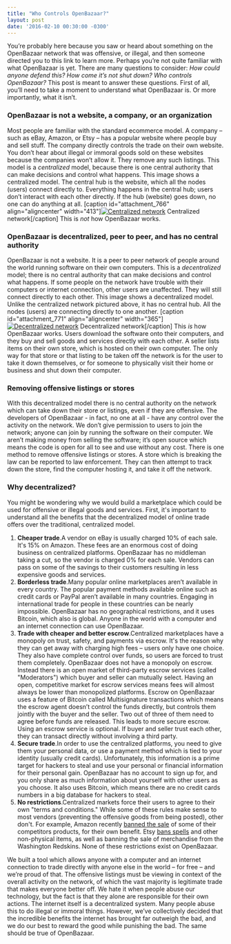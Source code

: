 ```yaml
---
title: "Who Controls OpenBazaar?" 
layout: post
date: '2016-02-10 00:30:00 -0300'
---
```

        
 You’re probably here because you saw or heard about something on the OpenBazaar network that was offensive, or illegal, and then someone directed you to this link to learn more. Perhaps you’re not quite familiar with what OpenBazaar is yet. There are many questions to consider: _How could anyone defend this? How come it’s not shut down? Who controls OpenBazaar?_ This post is meant to answer these questions. First of all, you’ll need to take a moment to understand what OpenBazaar is. Or more importantly, what it isn’t.

### OpenBazaar is not a website, a company, or an organization

Most people are familiar with the standard ecommerce model. A company – such as eBay, Amazon, or Etsy – has a popular website where people buy and sell stuff. The company directly controls the trade on their own website. You don’t hear about illegal or immoral goods sold on these websites because the companies won’t allow it. They remove any such listings. This model is a _centralized_ model, because there is one central authority that can make decisions and control what happens. This image shows a centralized model. The central hub is the website, which all the nodes (users) connect directly to. Everything happens in the central hub; users don’t interact with each other directly. If the hub (website) goes down, no one can do anything at all. \[caption id="attachment_766" align="aligncenter" width="413"\][![Centralized network](https://blog.openbazaar.org/wp-content/uploads/2016/01/Centralized-network.png)](https://blog.openbazaar.org/wp-content/uploads/2016/01/Centralized-network.png) Centralized network\[/caption\] This is _not_ how OpenBazaar works.

### OpenBazaar is decentralized, peer to peer, and has no central authority

OpenBazaar is not a website. It is a peer to peer network of people around the world running software on their own computers. This is a _decentralized_ model; there is no central authority that can make decisions and control what happens. If some people on the network have trouble with their computers or internet connection, other users are unaffected. They will still connect directly to each other. This image shows a decentralized model. Unlike the centralized network pictured above, it has no central hub. All the nodes (users) are connecting directly to one another. \[caption id="attachment_771" align="aligncenter" width="365"\][![Decentralized network](https://blog.openbazaar.org/wp-content/uploads/2016/01/Decentralized-network-1.png)](https://blog.openbazaar.org/wp-content/uploads/2016/01/Decentralized-network-1.png) Decentralized network\[/caption\] This _is_ how OpenBazaar works. Users download the software onto their computers, and they buy and sell goods and services directly with each other. A seller lists items on their own store, which is hosted on their own computer. The only way for that store or that listing to be taken off the network is for the user to take it down themselves, or for someone to physically visit their home or business and shut down their computer.

### Removing offensive listings or stores

With this decentralized model there is no central authority on the network which can take down their store or listings, even if they are offensive. The developers of OpenBazaar - in fact, no one at all - have any control over the activity on the network. We don’t give permission to users to join the network; anyone can join by running the software on their computer. We aren’t making money from selling the software; it’s open source which means the code is open for all to see and use without any cost. There is one method to remove offensive listings or stores. A store which is breaking the law can be reported to law enforcement. They can then attempt to track down the store, find the computer hosting it, and take it off the network.

### Why decentralized?

You might be wondering why we would build a marketplace which could be used for offensive or illegal goods and services. First, it's important to understand all the benefits that the decentralized model of online trade offers over the traditional, centralized model.

1.  **Cheaper trade**.A vendor on eBay is usually charged 10% of each sale. It's 15% on Amazon. These fees are an enormous cost of doing business on centralized platforms. OpenBazaar has no middleman taking a cut, so the vendor is charged 0% for each sale. Vendors can pass on some of the savings to their customers resulting in less expensive goods and services.
2.  **Borderless trade**.Many popular online marketplaces aren’t available in every country. The popular payment methods available online such as credit cards or PayPal aren’t available in many countries. Engaging in international trade for people in these countries can be nearly impossible. OpenBazaar has no geographical restrictions, and it uses Bitcoin, which also is global. Anyone in the world with a computer and an internet connection can use OpenBazaar.
3.  **Trade with cheaper and better escrow**.Centralized marketplaces have a monopoly on trust, safety, and payments via escrow. It's the reason why they can get away with charging high fees – users only have one choice. They also have complete control over funds, so users are forced to trust them completely. OpenBazaar does not have a monopoly on escrow. Instead there is an open market of third-party escrow services (called "Moderators") which buyer and seller can mutually select. Having an open, competitive market for escrow services means fees will almost always be lower than monopolized platforms. Escrow on OpenBazaar uses a feature of Bitcoin called Multisignature transactions which means the escrow agent doesn’t control the funds directly, but controls them jointly with the buyer and the seller. Two out of three of them need to agree before funds are released. This leads to more secure escrow. Using an escrow service is optional. If buyer and seller trust each other, they can transact directly without involving a third party.
4.  **Secure trade**.In order to use the centralized platforms, you need to give them your personal data, or use a payment method which is tied to your identity (usually credit cards). Unfortunately, this information is a prime target for hackers to steal and use your personal or financial information for their personal gain. OpenBazaar has no account to sign up for, and you only share as much information about yourself with other users as you choose. It also uses Bitcoin, which means there are no credit cards numbers in a big database for hackers to steal.
5.  **No restrictions**.Centralized markets force their users to agree to their own "terms and conditions." While some of these rules make sense to most vendors (preventing the offensive goods from being posted), other don't. For example, Amazon recently [banned the sale](http://www.wired.com/2015/10/amazon-apple-tv-chromecast/) of some of their competitors products, for their own benefit. Etsy [bans spells](http://time.com/3929919/etsy-ban-spells/) and other non-physical items, as well as banning the sale of merchandise from the Washington Redskins. None of these restrictions exist on OpenBazaar.

We built a tool which allows anyone with a computer and an internet connection to trade directly with anyone else in the world – for free – and we’re proud of that. The offensive listings must be viewing in context of the overall activity on the network, of which the vast majority is legitimate trade that makes everyone better off. We hate it when people abuse our technology, but the fact is that they alone are responsible for their own actions. The internet itself is a decentralized system. Many people abuse this to do illegal or immoral things. However, we’ve collectively decided that the incredible benefits the internet has brought far outweigh the bad, and we do our best to reward the good while punishing the bad. The same should be true of OpenBazaar. 